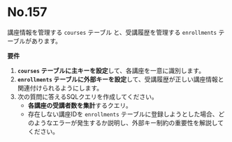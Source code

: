# No.157

講座情報を管理する `courses` テーブル と、受講履歴を管理する `enrollments` テーブルがあります。

**要件**

1. **`courses` テーブルに主キーを設定**して、各講座を一意に識別します。
2. **`enrollments` テーブルに外部キーを設定**して、受講履歴が正しい講座情報と関連付けられるようにします。
3. 次の質問に答えるSQLクエリを作成してください。
   - **各講座の受講者数を集計**するクエリ。
   - 存在しない講座IDを `enrollments` テーブルに登録しようとした場合、どのようなエラーが発生するか説明し、外部キー制約の重要性を解説してください。
